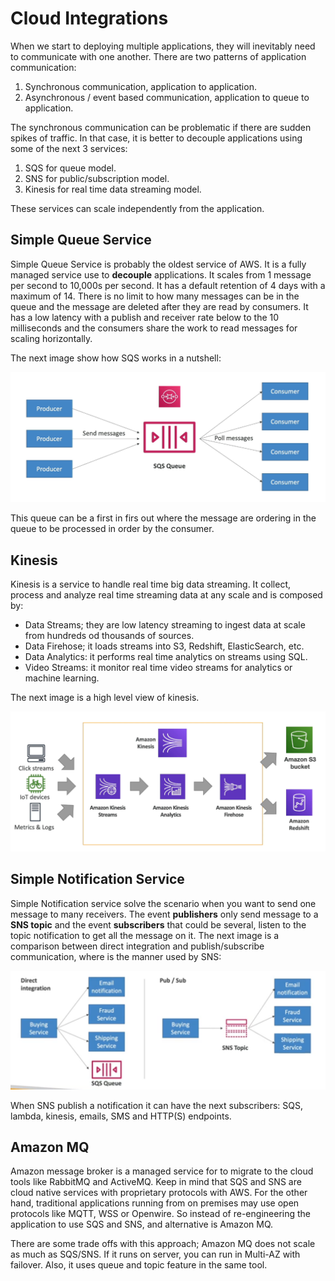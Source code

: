 Cloud Integrations
==================

When we start to deploying multiple applications, they will inevitably need to communicate with one another. There are two patterns of application communication:

1. Synchronous communication, application to application.
2. Asynchronous / event based communication, application to queue to application.

The synchronous communication can be problematic if there are sudden spikes of traffic. In that case, it is better to decouple applications using some of the next 3 services:

1. SQS for queue model.
2. SNS for public/subscription model.
3. Kinesis for real time data streaming model.

These services can scale independently from the application.

Simple Queue Service
--------------------

Simple Queue Service is probably the oldest service of AWS. It is a fully managed service use to **decouple** applications. It scales from 1 message per second to 10,000s per second. It has a default retention of 4 days with a maximum of 14. There is no limit to how many messages can be in the queue and the message are deleted after they are read by consumers. It has a low latency with a publish and receiver rate below to the 10 milliseconds and  the consumers share the work to read messages for scaling horizontally.

The next image show how SQS works in a nutshell:

![SQS](../assets/images/10A-sqs.png)

This queue can be a first in firs out where the message are ordering in the queue to be processed in order by the consumer.

Kinesis
-------

Kinesis is a service to handle real time big data streaming. It collect, process and analyze real time streaming data at any scale and is composed by:

- Data Streams; they are low latency streaming to ingest data at scale from hundreds od thousands of sources.
- Data Firehose; it loads streams into S3, Redshift, ElasticSearch, etc.
- Data Analytics: it performs real time analytics on streams using SQL.
- Video Streams: it monitor real time video streams for analytics or machine learning.

The next image is a high level view of kinesis.

![Kinesis](../assets/images/10B-kinesis.png)

Simple Notification Service
---------------------------

Simple Notification service solve the scenario when you want to send one message to many receivers. The event **publishers** only send message to a **SNS topic** and the event **subscribers** that could be several, listen to the topic notification to get all the message on it. The next image is a comparison between direct integration and publish/subscribe communication, where is the manner used by SNS:

![SNS](../assets/images/10C-sns.png)

When SNS publish a notification it can have the next subscribers: SQS, lambda, kinesis, emails, SMS and HTTP(S) endpoints.

Amazon MQ
---------

Amazon message broker is a managed service for to migrate to the cloud tools like RabbitMQ and ActiveMQ. Keep in mind that SQS and SNS are cloud native services with proprietary protocols with AWS. For the other hand, traditional applications running from on premises may use open protocols like MQTT, WSS or Openwire. So instead of re-engineering the application to use SQS and SNS, and alternative is Amazon MQ.

There are some trade offs with this approach; Amazon MQ does not scale as much as SQS/SNS. If it runs on server, you can run in Multi-AZ with failover. Also, it uses queue and topic feature in the same tool.
